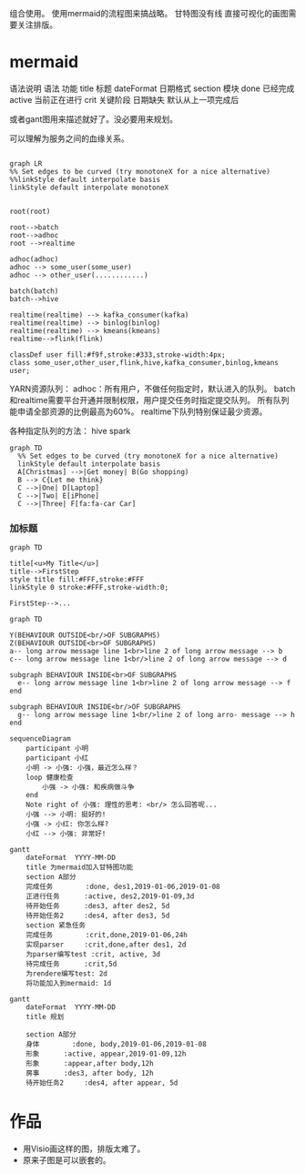 
组合使用。
使用mermaid的流程图来搞战略。
甘特图没有线
直接可视化的画图需要关注排版。

# mermaid

语法说明
语法	功能
title	标题
dateFormat	日期格式
section	模块
done	已经完成
active	当前正在进行
crit	关键阶段
日期缺失	默认从上一项完成后

或者gant图用来描述就好了。没必要用来规划。


可以理解为服务之间的血缘关系。
``` mermaid

graph LR
%% Set edges to be curved (try monotoneX for a nice alternative)
%%linkStyle default interpolate basis
linkStyle default interpolate monotoneX


root(root)

root-->batch
root-->adhoc
root -->realtime

adhoc(adhoc)
adhoc --> some_user(some_user)
adhoc --> other_user(............)

batch(batch)
batch-->hive

realtime(realtime) --> kafka_consumer(kafka)
realtime(realtime) --> binlog(binlog)
realtime(realtime) --> kmeans(kmeans)
realtime-->flink(flink)

classDef user fill:#f9f,stroke:#333,stroke-width:4px;
class some_user,other_user,flink,hive,kafka_consumer,binlog,kmeans user;
```

YARN资源队列：
adhoc：所有用户，不做任何指定时，默认进入的队列。
batch和realtime需要平台开通并限制权限，用户提交任务时指定提交队列。
所有队列能申请全部资源的比例最高为60%。
realtime下队列特别保证最少资源。


各种指定队列的方法：
hive
spark






``` mermaid
graph TD
  %% Set edges to be curved (try monotoneX for a nice alternative)
  linkStyle default interpolate basis
  A[Christmas] -->|Get money| B(Go shopping)
  B --> C{Let me think}
  C -->|One| D[Laptop]
  C -->|Two| E[iPhone]
  C -->|Three| F[fa:fa-car Car]
```

### 加标题
``` mermaid
graph TD

title[<u>My Title</u>]
title-->FirstStep
style title fill:#FFF,stroke:#FFF
linkStyle 0 stroke:#FFF,stroke-width:0;

FirstStep-->...
```
``` mermaid
graph TD

Y(BEHAVIOUR OUTSIDE<br/>OF SUBGRAPHS)
Z(BEHAVIOUR OUTSIDE<br>OF SUBGRAPHS)
a-- long arrow message line 1<br>line 2 of long arrow message --> b
c-- long arrow message line 1<br/>line 2 of long arrow message --> d

subgraph BEHAVIOUR INSIDE<br>OF SUBGRAPHS
  e-- long arrow message line 1<br>line 2 of long arrow message --> f
end

subgraph BEHAVIOUR INSIDE<br/>OF SUBGRAPHS
  g-- long arrow message line 1<br/>line 2 of long arro- message --> h
end
```
``` mermaid
sequenceDiagram
    participant 小明
    participant 小红
    小明 -> 小强: 小强，最近怎么样？
    loop 健康检查
        小强 -> 小强: 和疾病做斗争
    end
    Note right of 小强: 理性的思考: <br/> 怎么回答呢...
    小强 --> 小明: 挺好的!
    小强 -> 小红: 你怎么样?
    小红 --> 小强: 非常好!
```
``` mermaid
gantt
    dateFormat  YYYY-MM-DD
    title 为mermaid加入甘特图功能
    section A部分
    完成任务        :done, des1,2019-01-06,2019-01-08
    正进行任务      :active, des2,2019-01-09,3d
    待开始任务      :des3, after des2, 5d
    待开始任务2     :des4, after des3, 5d
    section 紧急任务
    完成任务        :crit,done,2019-01-06,24h
    实现parser     :crit,done,after des1, 2d
    为parser编写test :crit, active, 3d
    待完成任务      :crit,5d
    为rendere编写test: 2d
    将功能加入到mermaid: 1d
```


``` mermaid
gantt
    dateFormat  YYYY-MM-DD
    title 规划

    section A部分
    身体        :done, body,2019-01-06,2019-01-08
    形象      :active, appear,2019-01-09,12h
    形象      :appear,after body,12h
    房事      :des3, after body, 12h
    待开始任务2     :des4, after appear, 5d

```

# 作品

- 用Visio画这样的图，排版太难了。
- 原来子图是可以嵌套的。
